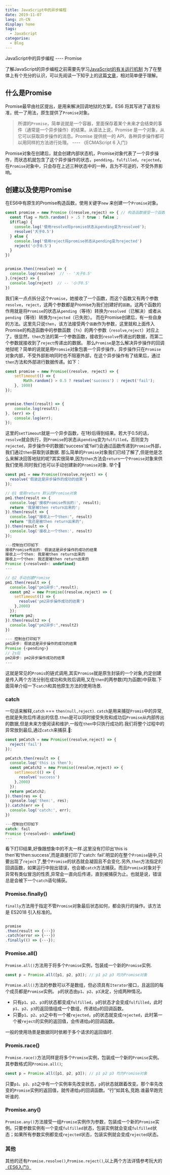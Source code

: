 ```yaml
---
title: JavaScript中的异步编程
date: 2019-11-07
lang: zh-CN
display: home
tags:
  - JavaScript
categorise:
  - Blog
---
```


JavaScript中的异步编程 ---- Promise

<!-- more -->

  了解JavaScript的异步编程之前需要先学习[JavaScript的有关运行机制](https://blog.webhbz.com/Pages/eventloop.html)
为了在整体上有个充分的认识，可以先阅读一下知乎上的这篇[文章](https://zhuanlan.zhihu.com/p/66593213)，相对简单便于理解。

## 什么是Promise

  Promise最早由社区提出，是用来解决回调地狱的方案，ES6 将其写进了语言标准，统一了用法，原生提供了`Promise`对象。
> 所谓的`Promise`，简单说就是一个容器，里面保存着某个未来才会结束的事件（通常是一个异步操作）的结果。从语法上说，Promise 是一个对象，从它可以获取异步操作的消息。Promise 提供统一的 API，各种异步操作都可以用同样的方法进行处理。   ---- 《ECMAScript 6 入门》

Promise对象在创建后，就会创建内部状态机，Promise对象代表了一个异步操作，而状态机就包含了这个异步操作的状态，`pendding`，`fulfilled`，`rejected`，
在`Promise`对象中，只会存在上述三种状态中的一种，且为不可逆的，不受外界影响。

## 创建以及使用Promise
在ES6中有原生的Promise构造函数，使用关键字`new` 来创建一个`Promise`对象。

```JavaScript
const promise = new Promise ((resolve,reject) => { // 构造函数接受一个函数为参数，将这个参数暂名为'fn' ，'fn'又接受两个参数，且均为函数
  const flag = Math.random() > .5 ? true : false ;
  if(flag) {
    console.log('使用resolve将promise状态从pending变为resolved');
    resolve('大于0.5')
  } else {
    console.log('使用reject将promise状态从pending变为rejected')
    reject('小于0.5')
  }
})


promise.then((resolve) => {
  console.log(resolve)  // -- '大于0.5'
},(reject) => {
  console.log(reject)  // -- '小于0.5'
})

```
我们来一点点拆分这个`Promise`，她接收了一个函数，而这个函数又有两个参数`resolve`，`reject`，这两个参数都是Promise为我们创建好的`函数`。这两个函数的作用就是将`Promise`的状态从`pending`（等待）转换为`resolved`（已解决）或者从`pending`（等待）转换为`rejected`（已失败）。
而在Promise创建后，有一些自身的方法。这里先只说`then`，该方法接受两个`函数`作为参数，这里就和上面传入Promise的构造函数中的参数函数（`fn`）的两个参数（`resolve`,`reject`）对应上了。很显然，`then`方法的第一个参数函数，接收到`resolve`传递出的数据，而第二个参数就接收到了`reject`传递出的数据。
那么`Promise`是怎么解决异步操作的回调地狱呢？简单的说就是用`Promsie`对象包裹一个异步操作，异步操作只在`Promise`对象内部，不受外部影响同时也不阻塞外部，在这个异步操作有了结果后，通过`then`方法和外部进行数据传递。如下：

```JavaScript
const promise = new Promise((resolve, reject) => {
    setTimeout(() => {
        Math.random() > 0.5 ? resolve('success') : reject('fail');
    }, 1000)
});


promise.then((result) => {
    console.log(result);
}, (err) => {
    console.log(err);
});

```
这里的`setTimeout`就是一个异步函数，在1秒后得到结果。若大于0.5的话，`resolve`就会执行，则`Promise`的状态从`pending`变为`fulfilled`，否则变为`rejected`，异步操作中的数据(‘success’或‘fail’)会通过函数传递到`Promise`外部，我们通过`then`获取到该数据.
那么简单的`Promise`对象我们已经了解了,但是他是怎么来解决回答地狱的呢?其实很简单,因为`then`方法会`return`一个`Promise`对象来供我们使用.同时我们也可以手动创建新的`Promise`对象.
举个🌰

```js
const pm1 = new Promise((resolve,reject) => {
  resolve('假装这是异步操作的成功的结果')
});

// @1 使用return 默认的Promise对象
pm1.then(result => {
  console.log('接收Promise传出的:', result);
  return '我是被then return出来的';
}).then(result => {
  console.log("接收上一个then:", result)
  return "我还是被then return出来的";
}).then(result => {
  console.log('接收上一个then:', result)
});

---控制台打印如下
接收Promise传出的: 假装这是异步操作的成功的结果
接收上一个then: 我是被then return出来的
接收上一个then: 我还是被then return出来的
Promise {<resolved>: undefined}
---

// @2 手动创建Promise
pm1.then(result => {
  console.log("pm1异步:",result);
  const pm2 = new Promise((resolve,reject) => {
    setTimeout(() => {
      resolve('pm2异步操作成功的结果')
    },2000)
  });
  return pm2;
}).then(result2 => {
  console.log("pm2异步:",result2)
})

--- 控制台打印如下
pm1异步: 假装这是异步操作的成功的结果
Promise {<pending>}
// 2s后
pm2异步: pm2异步操作成功的结果
---
```
这就是常见的`Promis`的链式调用,其实`Promise`就是原生封装的一个对象,约定创建是传入两个方法分别在成功和失败后调用,又在`then`的两参数(均为函数)中获取.下面简单介绍一下`catch`和其他原生方法的使用场景.

### catch
一句话来解释,`catch` === `then(null,reject)`.
`catch`是用来捕捉`Promis`中的异常,也就是失败后传递出的信息.`then`是可以同时接受失败和成功后`Promise`从内部传出的数据,但是未来方便阅读和维护,一般在`then`中只执行成功的.我们将整个过程中的异常放到最后,通过`catch`来捕获.🌰:

```js
const pmCatch = new Promise((resolve,reject) => {
  reject('fail')
});

pmCatch.then(result => {
  console.log('this is then');
  const pmCatch2 = new Promise((resolve,reject) => {
    setTimeout(() => {
      resolve('success')
    },2000)
  });
  return pmCatch2;
}).then(res => {
  cpnsole.log('then:', res);
}).catch(err => {
  console.log('catch:', err);
})

---控制台打印如下
catch: fail
Promise {<resolved>: undefined}
---

```
看下打印结果,好像跟想象中的不太一样.这里没有打印出‘this is then’和‘then:success’,而是直接打印了‘catch: fail’.明显的在整个`Promise`链中,只要出现了`reject`了,整个`Promise`的状态就会凝固且不会变化.另外,`then`方法指定的回调函数，如果运行中抛出错误，也会被`catch`方法捕获。而且`Promise`对象对于异常有类似冒泡的性质,异常会一直向后传递，直到被捕获为止。也就是说，错误总是会被下一个`catch`语句捕获。

### Promise.finally()
`finally`方法用于指定不管`Promise`对象最后状态如何，都会执行的操作。该方法是 ES2018 引入标准的。
```js

promise
.then(result => {···})
.catch(error => {···})
.finally(() => {···});

```


### Promise.all()
`Promise.all()`方法用于将多个`Promise`实例，包装成一个新的`Promise`实例.
```js
const p = Promise.all([p1, p2, p3]); // p1 p2 p3 均为Promise对象
```
`Promise.all()`方法的参数可以不是数组，但必须具有`Iterator`接口，且返回的每个成员都是`Promise`实例。
`p`的状态由`p1`、`p2`、`p3`决定，分成两种情况。
- 只有`p1`、`p2`、`p3`的状态都变成`fulfilled`，`p`的状态才会变成`fulfilled`，此时`p1`、`p2`、`p3`的返回值组成一个数组，传递给`p`的回调函数。
- 只要`p1`、`p2`、`p3`之中有一个被`rejected`，`p`的状态就变成`rejected`，此时第一个被`reject`的实例的返回值，会传递给`p`的回调函数。

一般的使用场景是数据同时依赖于多个请求的返回值时.


### Promis.race()
`Promise.race()`方法同样是将多个`Promise`实例，包装成一个新的`Promise`实例。其参数格式同`Promise.all()`;
```js
const p = Promise.all([p1, p2, p3]); // p1 p2 p3 均为Promise对象
```
只要`p1`、`p2`、`p3`之中有一个实例率先改变状态，`p`的状态就跟着改变。那个率先改变的`Promise`实例的返回值，就传递给`p`的回调函数。“行”如其名,竞跑.谁最早跑完听谁的.

### Promise.any()
`Promise.any()`方法接受一组`Promise`实例作为参数，包装成一个新的`Promise`实例。只要参数实例有一个变成`fulfilled`状态，包装实例就会变成`fulfilled`状态；如果所有参数实例都变成`rejected`状态，包装实例就会变成`rejected`状态。

### 其他
其他的还有`Promise.resolve()`,`Promise.reject()`,以上两个方法详情参考阮大的[《ES6入门》](http://es6.ruanyifeng.com/#docs/promise#Promise-resolve)